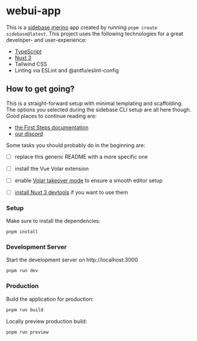 # webui-app

This is a [sidebase merino](https://sidebase.io/) app created by running `pnpm create sidebase@latest`. This project uses the following technologies for a great developer- and user-experience:
- [TypeScript](https://www.typescriptlang.org/)
- [Nuxt 3](https://nuxt.com)
- Tailwind CSS
- Linting via ESLint and @antfu/eslint-config

## How to get going?

This is a straight-forward setup with minimal templating and scaffolding. The options you selected during the sidebase CLI setup are all here though. Good places to continue reading are:
- [the First Steps documentation](https://sidebase.io/sidebase/usage)
- [our discord](https://discord.gg/auc8eCeGzx)

Some tasks you should probably do in the beginning are:
- [ ] replace this generic README with a more specific one
- [ ] install the Vue Volar extension
- [ ] enable [Volar takeover mode](https://nuxt.com/docs/getting-started/installation#prerequisites) to ensure a smooth editor setup
- [ ] [install Nuxt 3 devtools](https://github.com/nuxt/devtools#installation) if you want to use them


### Setup

Make sure to install the dependencies:

```bash
pnpm install
```

### Development Server

Start the development server on http://localhost:3000

```bash
pnpm run dev
```

### Production

Build the application for production:

```bash
pnpm run build
```

Locally preview production build:

```bash
pnpm run preview
```
